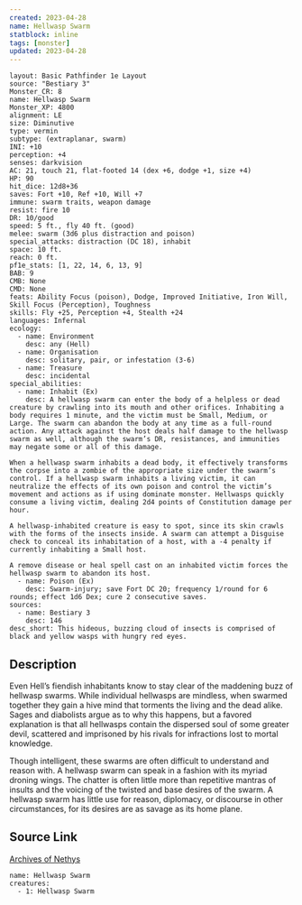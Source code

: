 ```yaml
---
created: 2023-04-28
name: Hellwasp Swarm
statblock: inline
tags: [monster]
updated: 2023-04-28
---
```

```statblock
layout: Basic Pathfinder 1e Layout
source: "Bestiary 3"
Monster_CR: 8
name: Hellwasp Swarm
Monster_XP: 4800
alignment: LE
size: Diminutive
type: vermin
subtype: (extraplanar, swarm)
INI: +10
perception: +4
senses: darkvision
AC: 21, touch 21, flat-footed 14 (dex +6, dodge +1, size +4)
HP: 90
hit_dice: 12d8+36
saves: Fort +10, Ref +10, Will +7
immune: swarm traits, weapon damage
resist: fire 10
DR: 10/good
speed: 5 ft., fly 40 ft. (good)
melee: swarm (3d6 plus distraction and poison)
special_attacks: distraction (DC 18), inhabit
space: 10 ft.
reach: 0 ft.
pf1e_stats: [1, 22, 14, 6, 13, 9]
BAB: 9
CMB: None
CMD: None
feats: Ability Focus (poison), Dodge, Improved Initiative, Iron Will, Skill Focus (Perception), Toughness
skills: Fly +25, Perception +4, Stealth +24
languages: Infernal
ecology:
  - name: Environment
    desc: any (Hell)
  - name: Organisation
    desc: solitary, pair, or infestation (3-6)
  - name: Treasure
    desc: incidental
special_abilities:
  - name: Inhabit (Ex)
    desc: A hellwasp swarm can enter the body of a helpless or dead creature by crawling into its mouth and other orifices. Inhabiting a body requires 1 minute, and the victim must be Small, Medium, or Large. The swarm can abandon the body at any time as a full-round action. Any attack against the host deals half damage to the hellwasp swarm as well, although the swarm’s DR, resistances, and immunities may negate some or all of this damage.

When a hellwasp swarm inhabits a dead body, it effectively transforms the corpse into a zombie of the appropriate size under the swarm’s control. If a hellwasp swarm inhabits a living victim, it can neutralize the effects of its own poison and control the victim’s movement and actions as if using dominate monster. Hellwasps quickly consume a living victim, dealing 2d4 points of Constitution damage per hour.

A hellwasp-inhabited creature is easy to spot, since its skin crawls with the forms of the insects inside. A swarm can attempt a Disguise check to conceal its inhabitation of a host, with a -4 penalty if currently inhabiting a Small host.

A remove disease or heal spell cast on an inhabited victim forces the hellwasp swarm to abandon its host.
  - name: Poison (Ex)
    desc: Swarm-injury; save Fort DC 20; frequency 1/round for 6 rounds; effect 1d6 Dex; cure 2 consecutive saves.
sources:
  - name: Bestiary 3
    desc: 146
desc_short: This hideous, buzzing cloud of insects is comprised of black and yellow wasps with hungry red eyes.
```
## Description
Even Hell’s fiendish inhabitants know to stay clear of the maddening buzz of hellwasp swarms. While individual hellwasps are mindless, when swarmed together they gain a hive mind that torments the living and the dead alike. Sages and diabolists argue as to why this happens, but a favored explanation is that all hellwasps contain the dispersed soul of some greater devil, scattered and imprisoned by his rivals for infractions lost to mortal knowledge.

Though intelligent, these swarms are often difficult to understand and reason with. A hellwasp swarm can speak in a fashion with its myriad droning wings. The chatter is often little more than repetitive mantras of insults and the voicing of the twisted and base desires of the swarm. A hellwasp swarm has little use for reason, diplomacy, or discourse in other circumstances, for its desires are as savage as its home plane.
## Source Link
[Archives of Nethys](https://aonprd.com/MonsterDisplay.aspx?ItemName=Hellwasp%20Swarm)
```encounter-table
name: Hellwasp Swarm
creatures:
  - 1: Hellwasp Swarm
```
